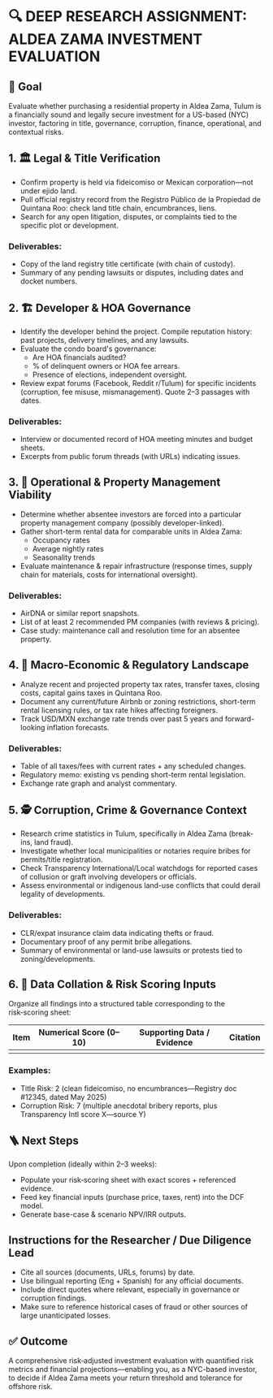 # 🔍 DEEP RESEARCH ASSIGNMENT: ALDEA ZAMA INVESTMENT EVALUATION

## 📌 Goal
Evaluate whether purchasing a residential property in Aldea Zama, Tulum is a financially sound and legally secure investment for a US-based (NYC) investor, factoring in title, governance, corruption, finance, operational, and contextual risks.

## 1. 🏛️ Legal & Title Verification
- Confirm property is held via fideicomiso or Mexican corporation—not under ejido land.
- Pull official registry record from the Registro Público de la Propiedad de Quintana Roo: check land title chain, encumbrances, liens.
- Search for any open litigation, disputes, or complaints tied to the specific plot or development.

### Deliverables:
- Copy of the land registry title certificate (with chain of custody).
- Summary of any pending lawsuits or disputes, including dates and docket numbers.

## 2. 🏗️ Developer & HOA Governance
- Identify the developer behind the project. Compile reputation history: past projects, delivery timelines, and any lawsuits.
- Evaluate the condo board's governance:
  - Are HOA financials audited?
  - % of delinquent owners or HOA fee arrears.
  - Presence of elections, independent oversight.
- Review expat forums (Facebook, Reddit r/Tulum) for specific incidents (corruption, fee misuse, mismanagement). Quote 2–3 passages with dates.

### Deliverables:
- Interview or documented record of HOA meeting minutes and budget sheets.
- Excerpts from public forum threads (with URLs) indicating issues.

## 3. 🏡 Operational & Property Management Viability
- Determine whether absentee investors are forced into a particular property management company (possibly developer-linked).
- Gather short-term rental data for comparable units in Aldea Zama:
  - Occupancy rates
  - Average nightly rates
  - Seasonality trends
- Evaluate maintenance & repair infrastructure (response times, supply chain for materials, costs for international oversight).

### Deliverables:
- AirDNA or similar report snapshots.
- List of at least 2 recommended PM companies (with reviews & pricing).
- Case study: maintenance call and resolution time for an absentee property.

## 4. 💱 Macro‑Economic & Regulatory Landscape
- Analyze recent and projected property tax rates, transfer taxes, closing costs, capital gains taxes in Quintana Roo.
- Document any current/future Airbnb or zoning restrictions, short-term rental licensing rules, or tax rate hikes affecting foreigners.
- Track USD/MXN exchange rate trends over past 5 years and forward-looking inflation forecasts.

### Deliverables:
- Table of all taxes/fees with current rates + any scheduled changes.
- Regulatory memo: existing vs pending short-term rental legislation.
- Exchange rate graph and analyst commentary.

## 5. 🕵️ Corruption, Crime & Governance Context
- Research crime statistics in Tulum, specifically in Aldea Zama (break-ins, land fraud).
- Investigate whether local municipalities or notaries require bribes for permits/title registration.
- Check Transparency International/Local watchdogs for reported cases of collusion or graft involving developers or officials.
- Assess environmental or indigenous land-use conflicts that could derail legality of developments.

### Deliverables:
- CLR/expat insurance claim data indicating thefts or fraud.
- Documentary proof of any permit bribe allegations.
- Summary of environmental or land-use lawsuits or protests tied to zoning/developments.

## 6. 🧮 Data Collation & Risk Scoring Inputs
Organize all findings into a structured table corresponding to the risk‑scoring sheet:

| Item | Numerical Score (0–10) | Supporting Data / Evidence | Citation |
|------|------------------------|----------------------------|----------|
|      |                        |                            |          |

### Examples:
- Title Risk: 2 (clean fideicomiso, no encumbrances—Registry doc #12345, dated May 2025)
- Corruption Risk: 7 (multiple anecdotal bribery reports, plus Transparency Intl score X—source Y)

## 🪜 Next Steps
Upon completion (ideally within 2–3 weeks):

- Populate your risk‑scoring sheet with exact scores + referenced evidence.
- Feed key financial inputs (purchase price, taxes, rent) into the DCF model.
- Generate base-case & scenario NPV/IRR outputs.

## Instructions for the Researcher / Due Diligence Lead
- Cite all sources (documents, URLs, forums) by date.
- Use bilingual reporting (Eng + Spanish) for any official documents.
- Include direct quotes where relevant, especially in governance or corruption findings.
- Make sure to reference historical cases of fraud or other sources of large unanticipated losses.

## ✅ Outcome
A comprehensive risk‑adjusted investment evaluation with quantified risk metrics and financial projections—enabling you, as a NYC-based investor, to decide if Aldea Zama meets your return threshold and tolerance for offshore risk.
